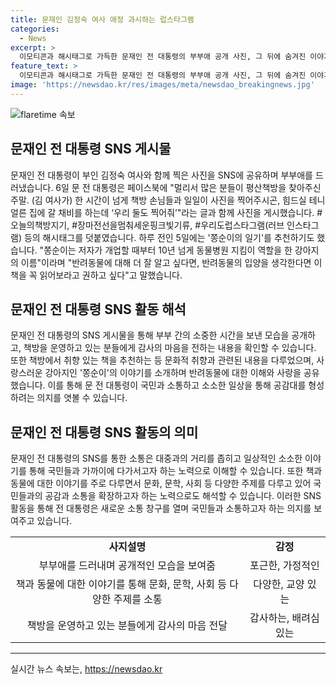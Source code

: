 ```yaml
---
title: 문재인 김정숙 여사 애정 과시하는 럽스타그램
categories:
  - News
excerpt: >
  이모티콘과 해시태그로 가득한 문재인 전 대통령의 부부애 공개 사진, 그 뒤에 숨겨진 이야기는? - 문재인 전 대통령과 부인 김정숙 여사가 책방을 운영하면서 사진을 찍는 모습을 SNS에 올려 관심을 끌었다. 그의 추천 도서와 함께한 포스팅으로 더불어 사람들에게 호감을 불러일으키고 있다. #부부애 #사진촬영 #책방운영 #추천도서 #사랑의메시지
feature_text: >
  이모티콘과 해시태그로 가득한 문재인 전 대통령의 부부애 공개 사진, 그 뒤에 숨겨진 이야기는? - 문재인 전 대통령과 부인 김정숙 여사가 책방을 운영하면서 사진을 찍는 모습을 SNS에 올려 관심을 끌었다. 그의 추천 도서와 함께한 포스팅으로 더불어 사람들에게 호감을 불러일으키고 있다. #부부애 #사진촬영 #책방운영 #추천도서 #사랑의메시지
image: 'https://newsdao.kr/res/images/meta/newsdao_breakingnews.jpg'
---
```


<p><img src="https://newsdao.kr/res/images/meta/newsdao_breakingnews.jpg" alt="flaretime 속보" /></p>

<h2 data-ke-size="size26">문재인 전 대통령 SNS 게시물</h2>

<p data-ke-size="size16">문재인 전 대통령이 부인 김정숙 여사와 함께 찍은 사진을 SNS에 공유하며 부부애를 드러냈습니다. 6일 문 전 대통령은 페이스북에 "멀리서 많은 분들이 평산책방을 찾아주신 주말. (김 여사가) 한 시간이 넘게 책방 손님들과 일일이 사진을 찍어주시곤, 힘드실 테니 얼른 집에 갈 채비를 하는데 ‘우리 둘도 찍어줘’"라는 글과 함께 사진을 게시했습니다. #오늘의책방지기, #장마전선을멈춰세운핑크빛기류, #우리도럽스타그램(러브 인스타그램) 등의 해시태그를 덧붙였습니다. 하루 전인 5일에는 '쫑순이의 일기'를 추천하기도 했습니다. "쫑순이는 저자가 개업할 때부터 10년 넘게 동물병원 지킴이 역할을 한 강아지의 이름"이라며 "반려동물에 대해 더 잘 알고 싶다면, 반려동물의 입양을 생각한다면 이 책을 꼭 읽어보라고 권하고 싶다"고 말했습니다.</p>

<h2 data-ke-size="size26">문재인 전 대통령 SNS 활동 해석</h2>

<p data-ke-size="size16">문재인 전 대통령의 SNS 게시물을 통해 부부 간의 소중한 시간을 보낸 모습을 공개하고, 책방을 운영하고 있는 분들에게 감사의 마음을 전하는 내용을 확인할 수 있습니다. 또한 책방에서 취향 있는 책을 추천하는 등 문화적 취향과 관련된 내용을 다루었으며, 사랑스러운 강아지인 '쫑순이'의 이야기를 소개하며 반려동물에 대한 이해와 사랑을 공유했습니다. 이를 통해 문 전 대통령이 국민과 소통하고 소소한 일상을 통해 공감대를 형성하려는 의지를 엿볼 수 있습니다.</p>

<h2 data-ke-size="size26">문재인 전 대통령 SNS 활동의 의미</h2>

<p data-ke-size="size16">문재인 전 대통령의 SNS를 통한 소통은 대중과의 거리를 좁히고 일상적인 소소한 이야기를 통해 국민들과 가까이에 다가서고자 하는 노력으로 이해할 수 있습니다. 또한 책과 동물에 대한 이야기를 주로 다루면서 문화, 문학, 사회 등 다양한 주제를 다루고 있어 국민들과의 공감과 소통을 확장하고자 하는 노력으로도 해석할 수 있습니다. 이러한 SNS 활동을 통해 전 대통령은 새로운 소통 창구를 열며 국민들과 소통하고자 하는 의지를 보여주고 있습니다.</p>

<table>
    <tbody>
        <tr>
            <td style="text-align: center; height: 17px;"><b>사지설명</b></td>
            <td style="text-align: center; height: 17px;"><b>감정</b></td>
        </tr>
        <tr>
            <td style="text-align: center; height: 17px;">부부애를 드러내며 공개적인 모습을 보여줌</td>
            <td style="text-align: center; height: 17px;">포근한, 가정적인</td>
        </tr>
        <tr>
            <td style="text-align: center; height: 17px;">책과 동물에 대한 이야기를 통해 문화, 문학, 사회 등 다양한 주제를 소통</td>
            <td style="text-align: center; height: 17px;">다양한, 교양 있는</td>
        </tr>
        <tr>
            <td style="text-align: center; height: 17px;">책방을 운영하고 있는 분들에게 감사의 마음 전달</td>
            <td style="text-align: center; height: 17px;">감사하는, 배려심 있는</td>
        </tr>
    </tbody>
</table>

<p><hr></p>
실시간 뉴스 속보는, <a href="https://newsdao.kr" rel="dofollow">https://newsdao.kr</a>


